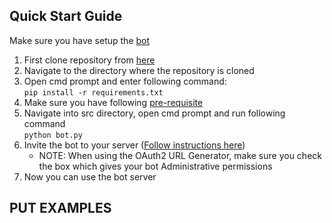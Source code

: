 ## Quick Start Guide

Make sure you have setup the [bot](https://github.com/psvkaushik/CSC-510-Project2-TeachersPetBotv2.0/blob/main/docs/Bot_Creation.md)

1. First clone repository from [here](https://github.com/psvkaushik/CSC-510-Project2-TeachersPetBotv2.0)
2. Navigate to the directory where the repository is cloned
3. Open cmd prompt and enter following command:  
   `pip install -r requirements.txt`
4. Make sure you have following [pre-requisite](https://github.com/psvkaushik/CSC-510-Project2-TeachersPetBotv2.0#-installation-and-running-)
5. Navigate into src directory, open cmd prompt and run following command  
   `python bot.py`
6. Invite the bot to your server ([Follow instructions here](https://realpython.com/how-to-make-a-discord-bot-python/))
   - NOTE: When using the OAuth2 URL Generator, make sure you check the box which gives your bot Administrative permissions
7. Now you can use the bot server   

## PUT EXAMPLES
